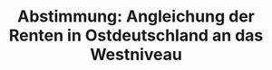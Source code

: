 ---
abstimmung:
  abstimmung: 6
  bundestagssitzung: 46
  legislaturperiode: 18
categories:
- Arbeit
- Soziales
- Rente
data:
- title: Abstimmungsergebnis 20140703_6-data.pdf
  url: /res/abstimmungsliste/20140703_6-data.pdf
- title: Abstimmungsergebnis 20140703_6_xls-data.csv
  url: /res/abstimmungsliste/analyses/20140703_6_xls-data.csv
documents:
- local: /res/abstimmungsdaten/018-046-06/1800982.pdf
  title: Drucksache 18/00982.pdf
  url: http://dip21.bundestag.de/dip21/btd/18/009/1800982.pdf
- local: /res/abstimmungsdaten/018-046-06/1801994.pdf
  title: Drucksache 18/01994.pdf
  url: http://dip21.bundestag.de/dip21/btd/18/019/1801994.pdf
ergebnis:
  cdu/csu:
    enthaltung: 0
    gesamt: 311
    ja: 283
    nein: 0
    nichtabgegeben: 28
    ungueltig: 0
  die.linke:
    enthaltung: 0
    gesamt: 64
    ja: 0
    nein: 49
    nichtabgegeben: 15
    ungueltig: 0
  file: 20140703_6_xls-data.csv
  gruenen:
    enthaltung: 54
    gesamt: 63
    ja: 0
    nein: 1
    nichtabgegeben: 8
    ungueltig: 0
  spd:
    enthaltung: 0
    gesamt: 193
    ja: 183
    nein: 0
    nichtabgegeben: 10
    ungueltig: 0
layout: abstimmung
links:
- title: https://www.bundestag.de/parlament/plenum/abstimmung/abstimmung?id=296
  url: https://www.bundestag.de/parlament/plenum/abstimmung/abstimmung?id=296
- title: http://www.abgeordnetenwatch.de/angleichung_der_renten_in_ostdeutschland_an_westniveau-1105-647.html
  url: http://www.abgeordnetenwatch.de/angleichung_der_renten_in_ostdeutschland_an_westniveau-1105-647.html
preview: "Deutscher Bundestag\n\n46. Sitzung des Deutschen Bundestages\nam Donnerstag,\
  \ 3.Juli 2014\nEndg\xFCltiges Ergebnis der Namentlichen Abstimmung Nr. 6\n\nBeschlussempfehlung\
  \ des Ausschusses f\xFCr Arbeit und Soziales (11. Ausschuss) zu dem\nAntrag der\
  \ Abgeordneten Matthias W. Birkwald, Sabine Zimmermann (Zwickau), Caren\nLay, weiterer\
  \ Abgeordneter und der Fraktion DIE LINKE.\nAngleichung der Renten in Ostdeutschland\
  \ an das Westniveau sofort auf den Weg bringen\nDr. 18/982 und 18/1994\n\nAbgegebene\
  \ Stimmen insgesamt:\nNicht abgegebene Stimmen:\nJa-Stimmen:\n\n570\n61\n466\n\n\
  Nein-Stimmen:\n\n50\n\nEnthaltungen:\n\n54\n\nUng\xFCltige:\n\nBerlin, den 03.07.2014\n\
  \n0\n\nBeginn: 21:00\nEnde: 21:03\n"
tags:
- Ost-West
- Rente
title: 'Abstimmung: Angleichung der Renten in Ostdeutschland an das Westniveau'
---